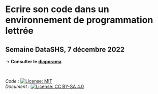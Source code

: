 

# Ecrire son code dans un environnement de programmation lettrée
## Semaine DataSHS, 7 décembre 2022


&rarr; **Consulter le** [**diaporama**](https://huguespecout.github.io/DataSHS_2022/)   

</br>

*Code :* [![License: MIT](https://img.shields.io/badge/License-MIT-yellow.svg)](https://opensource.org/licenses/MIT)     
*Document :* [![License: CC BY-SA 4.0](https://img.shields.io/badge/License-CC_BY--SA_4.0-lightgrey.svg)](https://creativecommons.org/licenses/by-sa/4.0/)




